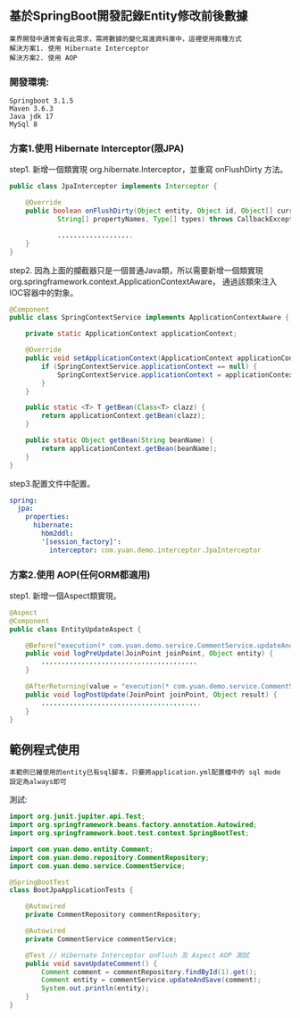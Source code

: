 ## 基於SpringBoot開發記錄Entity修改前後數據
```text
業界開發中通常會有此需求，需將數據的變化寫進資料庫中，這裡使用兩種方式
解決方案1. 使用 Hibernate Interceptor
解決方案2. 使用 AOP
```
### 開發環境:
```text
Springboot 3.1.5
Maven 3.6.3
Java jdk 17
MySql 8
```
### 方案1.使用 Hibernate Interceptor(限JPA)
step1. 新增一個類實現 org.hibernate.Interceptor，並重寫 onFlushDirty 方法。
```java
public class JpaInterceptor implements Interceptor {

	@Override
	public boolean onFlushDirty(Object entity, Object id, Object[] currentState, Object[] previousState,
			String[] propertyNames, Type[] types) throws CallbackException {

			...................
	}
}
```
step2. 因為上面的攔截器只是一個普通Java類，所以需要新增一個類實現 org.springframework.context.ApplicationContextAware，
       通過該類來注入IOC容器中的對象。
```java
@Component
public class SpringContextService implements ApplicationContextAware {

	private static ApplicationContext applicationContext;

	@Override
	public void setApplicationContext(ApplicationContext applicationContext) throws BeansException {
		if (SpringContextService.applicationContext == null) {
			SpringContextService.applicationContext = applicationContext;
		}
	}

	public static <T> T getBean(Class<T> clazz) {
		return applicationContext.getBean(clazz);
	}

	public static Object getBean(String beanName) {
		return applicationContext.getBean(beanName);
	}
}
```
step3.配置文件中配置。
```yml
spring:
  jpa:
    properties:
      hibernate:
        hbm2ddl: 
        '[session_factory]':
          interceptor: com.yuan.demo.interceptor.JpaInterceptor
```

### 方案2.使用 AOP(任何ORM都適用)
step1. 新增一個Aspect類實現。
```java
@Aspect
@Component
public class EntityUpdateAspect {

	@Before("execution(* com.yuan.demo.service.CommentService.updateAndSave(..)) && args(entity)")
    public void logPreUpdate(JoinPoint joinPoint, Object entity) {
		.......................................
	}

	@AfterReturning(value = "execution(* com.yuan.demo.service.CommentService.updateAndSave(..))", returning = "result")
    public void logPostUpdate(JoinPoint joinPoint, Object result) {
    	........................................
	}
}
```

##  範例程式使用
```text
本範例已豬使用的entity已有sql腳本，只要將application.yml配置檔中的 sql mode 設定為always即可
```
測試:
```java
import org.junit.jupiter.api.Test;
import org.springframework.beans.factory.annotation.Autowired;
import org.springframework.boot.test.context.SpringBootTest;

import com.yuan.demo.entity.Comment;
import com.yuan.demo.repository.CommentRepository;
import com.yuan.demo.service.CommentService;

@SpringBootTest
class BootJpaApplicationTests {

	@Autowired
	private CommentRepository commentRepository;

	@Autowired
	private CommentService commentService;

	@Test // Hibernate Interceptor onFlush 及 Aspect AOP 測試
	public void saveUpdateComment() {
		Comment comment = commentRepository.findById(1).get();
		Comment entity = commentService.updateAndSave(comment);
		System.out.println(entity);
	}
}
```